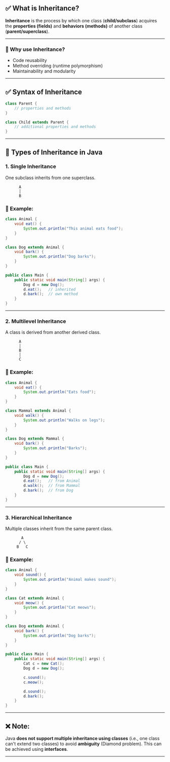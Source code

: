 ## ✅ What is Inheritance?

**Inheritance** is the process by which one class (**child/subclass**) acquires the **properties (fields)** and **behaviors (methods)** of another class (**parent/superclass**).

---

### 🔹 Why use Inheritance?

* Code reusability
* Method overriding (runtime polymorphism)
* Maintainability and modularity

---

## ✅ Syntax of Inheritance

```java
class Parent {
    // properties and methods
}

class Child extends Parent {
    // additional properties and methods
}
```

---

## 📘 Types of Inheritance in Java

### 1. **Single Inheritance**

One subclass inherits from one superclass.

```
      A
      │
      B
```

### 🔸 Example:

```java
class Animal {
    void eat() {
        System.out.println("This animal eats food");
    }
}

class Dog extends Animal {
    void bark() {
        System.out.println("Dog barks");
    }
}

public class Main {
    public static void main(String[] args) {
        Dog d = new Dog();
        d.eat();   // inherited
        d.bark();  // own method
    }
}
```

---

### 2. **Multilevel Inheritance**

A class is derived from another derived class.

```
      A
      │
      B
      │
      C
```

### 🔸 Example:

```java
class Animal {
    void eat() {
        System.out.println("Eats food");
    }
}

class Mammal extends Animal {
    void walk() {
        System.out.println("Walks on legs");
    }
}

class Dog extends Mammal {
    void bark() {
        System.out.println("Barks");
    }
}

public class Main {
    public static void main(String[] args) {
        Dog d = new Dog();
        d.eat();   // from Animal
        d.walk();  // from Mammal
        d.bark();  // from Dog
    }
}
```

---

### 3. **Hierarchical Inheritance**

Multiple classes inherit from the same parent class.

```
       A
      / \
     B   C
```

### 🔸 Example:

```java
class Animal {
    void sound() {
        System.out.println("Animal makes sound");
    }
}

class Cat extends Animal {
    void meow() {
        System.out.println("Cat meows");
    }
}

class Dog extends Animal {
    void bark() {
        System.out.println("Dog barks");
    }
}

public class Main {
    public static void main(String[] args) {
        Cat c = new Cat();
        Dog d = new Dog();

        c.sound();
        c.meow();

        d.sound();
        d.bark();
    }
}
```

---

## ❌ Note:

Java **does not support multiple inheritance using classes** (i.e., one class can't extend two classes) to avoid **ambiguity** (Diamond problem). This can be achieved using **interfaces**.

---
 